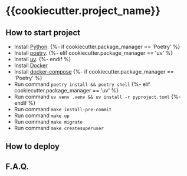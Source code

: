 # {{cookiecutter.project_name}}


## How to start project
* Install [Python](https://www.python.org/downloads/).
{%- if cookiecutter.package_manager == 'Poetry' %}
* Install [poetry](https://python-poetry.org).
{%- elif cookiecutter.package_manager == 'uv' %}
* Install [uv](https://docs.astral.sh/uv/getting-started/installation/).
{%- endif %}
* Install [Docker](https://docs.docker.com/engine/install/)
* Install [docker-compose](https://docs.docker.com/compose/install/)
{%- if cookiecutter.package_manager == 'Poetry' %}
* Run command `poetry install && poetry shell`
{%- elif cookiecutter.package_manager == 'uv' %}
* Run command `uv venv .venv && uv install -r pyproject.toml`
{%- endif %}
* Run command `make install-pre-commit`
* Run command `make up`
* Run command `make migrate`
* Run command `make createsuperuser`


## How to deploy

## F.A.Q.
